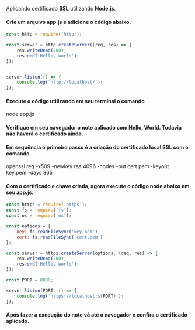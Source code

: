 Aplicando certificado **SSL** utilizando **Node.js**.

#### Crie um arquivo app.js e adicione o código abaixo.

```javascript
const http = require('http');

const server = http.createServer((req, res) => {
    res.writeHead(200);
    res.end('Hello, world');
});


server.listen(() => {
    console.log(`http://localhost/`);
});
```

#### Execute o código utilizando em seu terminal o comando 

node app.js

#### Verifique em seu navegador o note aplicado com Hello, World. Todavia não haverá o certificado ainda.

#### Em sequência o primeiro passo é a criação do certificado local SSL com o comando.

openssl req -x509 -newkey rsa:4096 -nodes -out cert.pem -keyout key.pem -days 365

#### Com o certificado e chave criada, agora execute o código node abaixo em seu app.js.



```javascript
const https = require('https');
const fs = require('fs');
const os = require('os');

const options = {
    key: fs.readFileSync('key.pem'),
    cert: fs.readFileSync('cert.pem')
};

const server = https.createServer(options, (req, res) => {
    res.writeHead(200);
    res.end('Hello, world');
});

const PORT = 8080;

server.listen(PORT, () => {
    console.log(`https://localhost:${PORT}`);
});
```

#### Após fazer a execução do note vá até o navegador e confira o certificado aplicado.